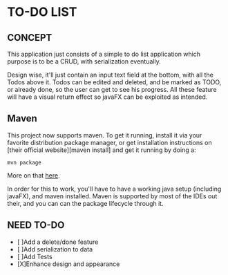 # TO-DO LIST

## CONCEPT

This application just consists of a simple to do list application which purpose is to be a CRUD, with
serialization eventually.

Design wise, it'll just contain an input text field at the bottom, with all the Todos above it.  Todos can be
edited and deleted, and be marked as TODO, or already done, so the user can get to see his progress.  All these
feature will have a visual return effect so javaFX can be exploited as intended.

## Maven
This project now supports maven. To get it running, install it via your favorite distribution package
manager, or get installation instructions on [their official website][maven install] and get it running by
doing a: 
``` 
mvn package
```
More on that [here][maven run]. 

In order for this to work, you'll have to have a working java setup (including javaFX), and maven installed.
Maven is supported by most of the IDEs out their, and you can can the package lifecycle through it.

## NEED TO-DO

* [ ]Add a delete/done feature
* [ ]Add serialization to data
* [ ]Add Tests
* [X]Enhance design and appearance

[maven run]: https://maven.apache.org/run.html
